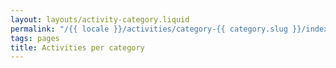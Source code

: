 ```yaml
---
layout: layouts/activity-category.liquid
permalink: "/{{ locale }}/activities/category-{{ category.slug }}/index.html"
tags: pages
title: Activities per category
---
```


